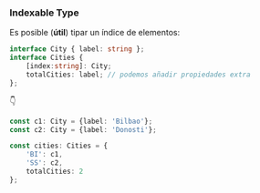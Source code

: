 ### Indexable Type

Es posible (**útil**) tipar un índice de elementos:
```typescript
interface City { label: string };
interface Cities {
    [index:string]: City;
    totalCities: label; // podemos añadir propiedades extra
};
```
👇

```typescript
const c1: City = {label: 'Bilbao'};
const c2: City = {label: 'Donosti'};

const cities: Cities = {
    'BI': c1,
    'SS': c2,
    totalCities: 2
};
```

